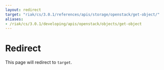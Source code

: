 ```yaml
---
layout: redirect
target: "riak/cs/3.0.1/references/apis/storage/openstack/get-object/"
aliases:
- /riak/cs/3.0.1/developing/apis/openstack/objects/get-object
---
```


# Redirect

This page will redirect to `target`.
